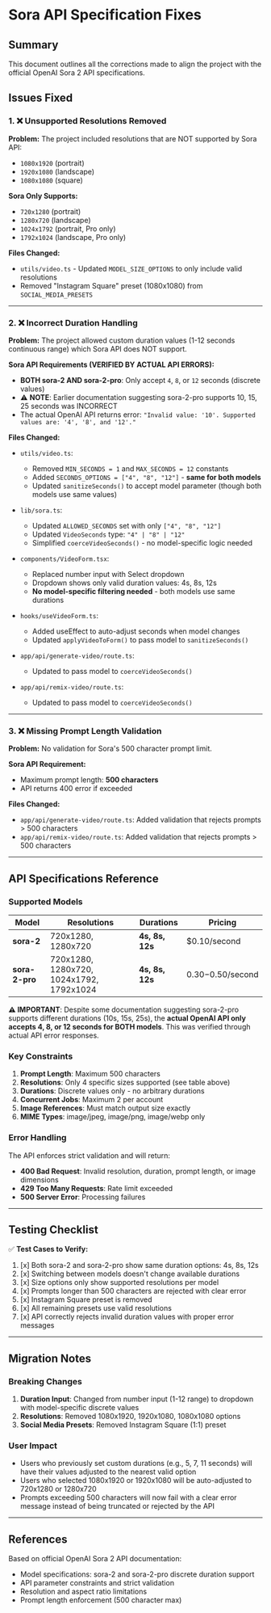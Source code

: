 # Sora API Specification Fixes

## Summary

This document outlines all the corrections made to align the project with the official OpenAI Sora 2 API specifications.

## Issues Fixed

### 1. ❌ Unsupported Resolutions Removed

**Problem:** The project included resolutions that are NOT supported by Sora API:
- `1080x1920` (portrait)
- `1920x1080` (landscape)
- `1080x1080` (square)

**Sora Only Supports:**
- `720x1280` (portrait)
- `1280x720` (landscape)
- `1024x1792` (portrait, Pro only)
- `1792x1024` (landscape, Pro only)

**Files Changed:**
- `utils/video.ts` - Updated `MODEL_SIZE_OPTIONS` to only include valid resolutions
- Removed "Instagram Square" preset (1080x1080) from `SOCIAL_MEDIA_PRESETS`

---

### 2. ❌ Incorrect Duration Handling

**Problem:** The project allowed custom duration values (1-12 seconds continuous range) which Sora API does NOT support.

**Sora API Requirements (VERIFIED BY ACTUAL API ERRORS):**
- **BOTH sora-2 AND sora-2-pro**: Only accept `4`, `8`, or `12` seconds (discrete values)
- ⚠️ **NOTE**: Earlier documentation suggesting sora-2-pro supports 10, 15, 25 seconds was INCORRECT
- The actual OpenAI API returns error: `"Invalid value: '10'. Supported values are: '4', '8', and '12'."`

**Files Changed:**
- `utils/video.ts`:
  - Removed `MIN_SECONDS = 1` and `MAX_SECONDS = 12` constants
  - Added `SECONDS_OPTIONS = ["4", "8", "12"]` - **same for both models**
  - Updated `sanitizeSeconds()` to accept model parameter (though both models use same values)

- `lib/sora.ts`:
  - Updated `ALLOWED_SECONDS` set with only `["4", "8", "12"]`
  - Updated `VideoSeconds` type: `"4" | "8" | "12"`
  - Simplified `coerceVideoSeconds()` - no model-specific logic needed

- `components/VideoForm.tsx`:
  - Replaced number input with Select dropdown
  - Dropdown shows only valid duration values: 4s, 8s, 12s
  - **No model-specific filtering needed** - both models use same durations

- `hooks/useVideoForm.ts`:
  - Added useEffect to auto-adjust seconds when model changes
  - Updated `applyVideoToForm()` to pass model to `sanitizeSeconds()`

- `app/api/generate-video/route.ts`:
  - Updated to pass model to `coerceVideoSeconds()`

- `app/api/remix-video/route.ts`:
  - Updated to pass model to `coerceVideoSeconds()`

---

### 3. ❌ Missing Prompt Length Validation

**Problem:** No validation for Sora's 500 character prompt limit.

**Sora API Requirement:**
- Maximum prompt length: **500 characters**
- API returns 400 error if exceeded

**Files Changed:**
- `app/api/generate-video/route.ts`: Added validation that rejects prompts > 500 characters
- `app/api/remix-video/route.ts`: Added validation that rejects prompts > 500 characters

---

## API Specifications Reference

### Supported Models

| Model | Resolutions | Durations | Pricing |
|-------|------------|-----------|---------|
| **sora-2** | 720x1280, 1280x720 | **4s, 8s, 12s** | $0.10/second |
| **sora-2-pro** | 720x1280, 1280x720, 1024x1792, 1792x1024 | **4s, 8s, 12s** | $0.30-$0.50/second |

**⚠️ IMPORTANT**: Despite some documentation suggesting sora-2-pro supports different durations (10s, 15s, 25s), the **actual OpenAI API only accepts 4, 8, or 12 seconds for BOTH models**. This was verified through actual API error responses.

### Key Constraints

1. **Prompt Length**: Maximum 500 characters
2. **Resolutions**: Only 4 specific sizes supported (see table above)
3. **Durations**: Discrete values only - no arbitrary durations
4. **Concurrent Jobs**: Maximum 2 per account
5. **Image References**: Must match output size exactly
6. **MIME Types**: image/jpeg, image/png, image/webp only

### Error Handling

The API enforces strict validation and will return:
- **400 Bad Request**: Invalid resolution, duration, prompt length, or image dimensions
- **429 Too Many Requests**: Rate limit exceeded
- **500 Server Error**: Processing failures

---

## Testing Checklist

✅ **Test Cases to Verify:**

1. [x] Both sora-2 and sora-2-pro show same duration options: 4s, 8s, 12s
2. [x] Switching between models doesn't change available durations
3. [x] Size options only show supported resolutions per model
4. [x] Prompts longer than 500 characters are rejected with clear error
5. [x] Instagram Square preset is removed
6. [x] All remaining presets use valid resolutions
7. [x] API correctly rejects invalid duration values with proper error messages

---

## Migration Notes

### Breaking Changes

1. **Duration Input**: Changed from number input (1-12 range) to dropdown with model-specific discrete values
2. **Resolutions**: Removed 1080x1920, 1920x1080, 1080x1080 options
3. **Social Media Presets**: Removed Instagram Square (1:1) preset

### User Impact

- Users who previously set custom durations (e.g., 5, 7, 11 seconds) will have their values adjusted to the nearest valid option
- Users who selected 1080x1920 or 1920x1080 will be auto-adjusted to 720x1280 or 1280x720
- Prompts exceeding 500 characters will now fail with a clear error message instead of being truncated or rejected by the API

---

## References

Based on official OpenAI Sora 2 API documentation:
- Model specifications: sora-2 and sora-2-pro discrete duration support
- API parameter constraints and strict validation
- Resolution and aspect ratio limitations
- Prompt length enforcement (500 character max)
